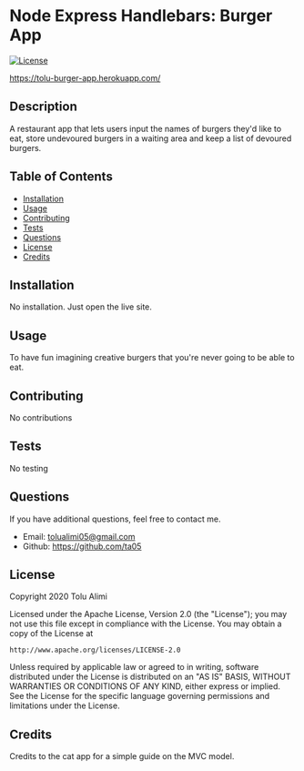 #  Node Express Handlebars: Burger App

[![License](https://img.shields.io/badge/license-Apache-green.svg)](https://shields.io/)

https://tolu-burger-app.herokuapp.com/

## Description

A restaurant app that lets users input the names of burgers they'd like to eat, store undevoured burgers in a waiting area and keep a list of devoured burgers.

## Table of Contents

-   [Installation](#installation)
-   [Usage](#usage)
-   [Contributing](#contributing)
-   [Tests](#tests)
-   [Questions](#questions)
-   [License](#license)
-   [Credits](#credits)

## Installation

No installation. Just open the live site.

## Usage

To have fun imagining creative burgers that you're never going to be able to eat.

## Contributing

No contributions

## Tests

No testing

## Questions

If you have additional questions, feel free to contact me.

-   Email: tolualimi05@gmail.com
-   Github: https://github.com/ta05

## License

Copyright 2020 Tolu Alimi

Licensed under the Apache License, Version 2.0 (the "License");
you may not use this file except in compliance with the License.
You may obtain a copy of the License at

    http://www.apache.org/licenses/LICENSE-2.0

Unless required by applicable law or agreed to in writing, software
distributed under the License is distributed on an "AS IS" BASIS,
WITHOUT WARRANTIES OR CONDITIONS OF ANY KIND, either express or implied.
See the License for the specific language governing permissions and
limitations under the License.

## Credits

Credits to the cat app for a simple guide on the MVC model.

